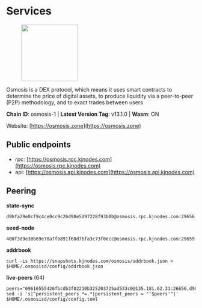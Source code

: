 # Services

<figure><img src="https://raw.githubusercontent.com/kj89/testnet_manuals/main/pingpub/logos/osmosis.png" width="150" alt=""><figcaption></figcaption></figure>

Osmosis is a DEX protocol, which means it uses smart contracts  to determine the price of digital assets, to produce liquidity  via a peer-to-peer (P2P) methodology, and to exact trades between users

**Chain ID**: osmosis-1 | **Latest Version Tag**: v13.1.0 | **Wasm**: ON

Website: [https://osmosis.zone](https://osmosis.zone)


## Public endpoints

* rpc: [https://osmosis.rpc.kjnodes.com](https://osmosis.rpc.kjnodes.com)
* api: [https://osmosis.api.kjnodes.com](https://osmosis.api.kjnodes.com)

## Peering

**state-sync**

```
d9bfa29e0cf9c4ce0cc9c26d98e5d97228f93b0b@osmosis.rpc.kjnodes.com:29656
```

**seed-node**

```
400f3d9e30b69e78a7fb891f60d76fa3c73f0ecc@osmosis.rpc.kjnodes.com:29659
```

**addrbook**
```
curl -Ls https://snapshots.kjnodes.com/osmosis/addrbook.json > $HOME/.osmosisd/config/addrbook.json
```

**live-peers** (64)
```
peers="69616555426fbcdb3f02210b325203725ad533c0@135.181.62.31:26656,d90150d606724bb19d533f861024174f3aa42351@213.239.213.115:26656,d9bfa29e0cf9c4ce0cc9c26d98e5d97228f93b0b@65.109.88.38:29656,178c24a6067e5ad07e126337cf1a041b95a20a5a@65.109.36.189:26656,3f6e94a2f3fbf1af8077c542243278880e5e795f@135.181.163.178:36656,fe7f212c0eb34723af686463da90d965c5bb22bc@51.159.2.22:26656,4d659b7b244a68913bfbdc6c9e7aa1a64391238e@74.118.139.59:26656,1876eb08c7e93c965a895177f82c8725f89c0f65@54.214.183.228:26656,7de231d5c75feb810a9196fa2a3e83e0576c88a9@212.95.53.152:26656,bcfdb6b4050e05cb800d3327ee646af99c2adb21@66.206.26.138:26656,eec35e563f3095b0eed4705aec5e3c6c4bdb2981@162.55.192.254:34656,9b1bfb99d9eb04af32510ed8e3eb83c59448662f@95.214.52.220:26656,c5358545d951ae666c695903036c1e93578951eb@135.181.176.113:26656,a2024229e2eed1650ba3a3ea9db67fa318dc232e@142.132.199.3:26656,724cef11bbe866269b3d67f7dd5ea539cc4096bf@198.244.164.186:26656,fd0930fea06876e362e0a92046854ed651f27ac2@45.76.13.41:26656,f9bfc7f25f63bd7e392fbe5465126b311465cbce@65.108.78.186:26656,d0d4b88110767c503baa8a618cfd7e284482f8dc@37.120.245.11:26656,797094953d830f8727f3b5175f2b205df16d5867@45.77.212.231:26656,616327f7ca045fb57827683e471ca472a232ef1f@89.33.8.233:26656,e0fbdbdce6ec8797412751edd00fbaf114c42fad@34.220.226.204:26656,f9a920a61ee994b12b77178dd5f1fc1ed39b7cd2@142.132.255.49:26656,2f4c0337b2522034a614a5cb2c61a891fe753c03@5.9.81.187:29656,f225f8a168ec794d334d7100994b62e5e7648072@35.234.158.17:26656,bfb67b2ae345955d6bc0991450120669c683386e@149.56.25.66:26656,fced2c95050c0d4781b76cd2b0a93efae03cb395@65.108.77.93:26656,42f42a4b3527b927d5002d45abd37f66ecdd4861@51.178.74.75:16656,77bb5fb9b6964d6e861e91c1d55cf82b67d838b5@34.86.74.3:26656,43785e5ffd8783393ea8094f77efcee5bdbcdce3@78.141.244.18:26656,30e9432879d5b0976b88e52120dc12338e40fc33@65.108.108.176:26656,1528ce3b88d859f2f8c4160d9b155ecea5177a2e@142.132.146.105:26656,6cbb7b7bddf723a28925fae2c19eb7be41ef687c@34.71.161.134:26656,42745690b41f6a7515c4a87d88efda2e82b55b76@78.46.94.183:26656,0419c998d6aac0afdb05808ad9a935670248e209@65.108.204.56:26656,f4b811759e55f665180545ad5e1b42573f660861@135.181.181.251:26656,c9bf65acffea46ac8368cbe88f679519f7812f3b@18.142.38.209:26656,f95d9634ad68b8f0ac80ce308adb71d8c119ada5@141.98.219.104:26656,03fb5a5da859519c0058f9dc0871c87aa7124477@66.172.36.141:33656,9dadae9bb9575d70a2a7ca68b779a34b2ffc59ef@116.202.216.111:26656,20913e92e8b9ea2d80ad34edd9b52e97886cf616@54.37.30.181:26656,36fd74857b30513a6339b58e7bf889ab0a8cf57c@34.91.30.41:26656,071ae914b06e14148a6286a0fa087c797336f043@34.105.246.121:26656,ba670b12f8771a0615907e7d26981970dffb3872@34.243.243.221:26656,089b0de9671dc3cd00ded782693c03509b78b5d9@13.125.219.197:26656,b8450ac06ab8ccac21b21bbbba8ea3751a479291@3.91.196.177:26656,6945be12a7d357a39b9cfbb0018249b234fc4a15@54.241.143.196:26656,ff57203dd2ae45c0098257d1a1f2b313ce565b51@18.217.57.20:26656,569aac51b04607a18696c63035586816dec85511@157.90.213.235:26656,72cd15ffcfd844985ccd14789a163a986ef82471@34.245.3.161:26656,ca0481d7013194692c586eb78081fa4f298c6ccf@15.223.57.204:26656,74e8ba742d8312c250f3237c8c8f3f951c01f9df@95.216.4.104:2003,8500a6a0a7f1a6afc66f5d8956214bfd44ebd30c@65.109.53.142:26856,47e4075978458bfc382630b2a46aabbbbf7977b2@143.198.234.114:26656,62d98cb73edf5ea9193451fe8aa7c1528d36985e@34.95.48.112:26656,53a3f6ea82cb5502c6ecd37d7e15a01a4ccf383f@35.224.167.163:26656,a6283307952423c1751431c220d11ed36b61ed84@143.110.237.113:26656,e891d42c31064fb7e0d99839536164473c4905c2@47.156.153.124:31656,b76068b52bffb03ea585938c747f65c27fd9714e@34.83.76.169:26656,be930386104083882c7e491d60584e15c101c1da@178.128.156.131:26656,0660d18b65340a55514f240dd517282ca286f169@176.9.28.62:26656,f67dde244467670d0cbd93a71ec1d6fd9c99c528@93.115.29.37:26656,c47e03ce1b82b136768581a028033c4e201962f6@65.108.79.45:26656,407267ac44b20a0a4258d0bbca1c9f657bf88d08@74.118.143.19:26656,31e7a8b8cc97e85472c609f9d220fdd9536d4f4d@94.130.220.54:26656"
sed -i 's|^persistent_peers *=.*|persistent_peers = "'$peers'"|' $HOME/.osmosisd/config/config.toml
```
